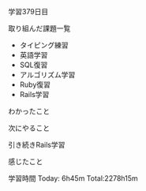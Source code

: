 学習379日目

取り組んだ課題一覧

- タイピング練習
- 英語学習
- SQL復習
- アルゴリズム学習
- Ruby復習
- Rails学習

わかったこと

次にやること

引き続きRails学習

感じたこと

学習時間 Today: 6h45m Total:2278h15m